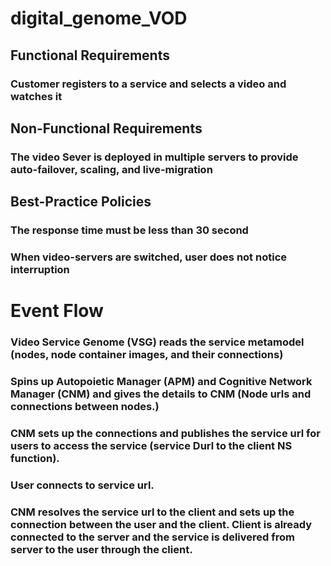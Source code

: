 # digital_genome_VOD

## Functional Requirements
### Customer registers to a service and selects a video and watches it

## Non-Functional Requirements
### The video Sever is deployed in multiple servers to provide auto-failover, scaling, and live-migration

## Best-Practice Policies
### The response time must be less than 30 second
### When video-servers are switched, user does not notice interruption

# Event Flow

### Video Service Genome (VSG) reads the service metamodel (nodes, node container images, and their connections)

### Spins up Autopoietic Manager (APM) and Cognitive Network Manager (CNM) and gives the details to CNM (Node urls and connections between nodes.)

### CNM sets up the connections and publishes the service url for users to access the service (service Durl to the client NS function).

### User connects to service url.
### CNM resolves the service url to the client and sets up the connection between the user and the client. Client is already connected to the server and the service is delivered from server to the user through the client.